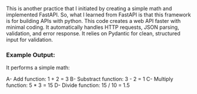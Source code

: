 This is another practice that I initiated by creating a simple math and implemented FastAPI. So, what I learned from FastAPI is that this framework is for building APIs with python. This code creates a web API faster with minimal coding. It automatically handles HTTP requests, JSON parsing, validation, and error response. It relies on Pydantic for clean, structured input for validation.

### Example Output:

It performs a simple math:

A- Add function: 1 + 2 = 3
B- Substract function: 3 - 2 = 1
C- Multiply function: 5 * 3 = 15
D- Divide function: 15 / 10 = 1.5
